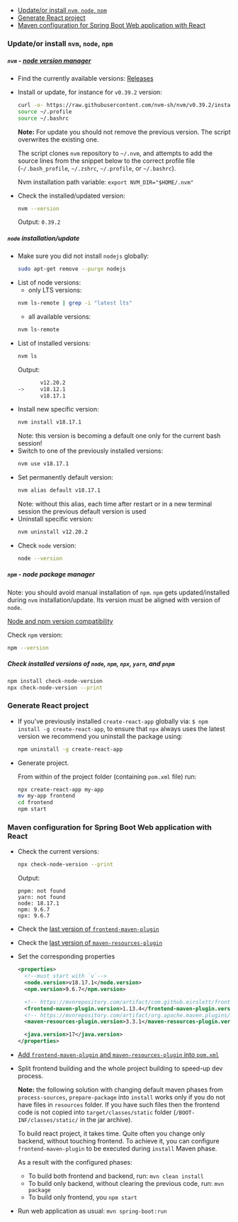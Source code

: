 * [Update/or install `nvm`, `node`, `npm`](#updateor-install-nvm-node-npm)
* [Generate React project](#generate-react-project)
* [Maven configuration for Spring Boot Web application with React](#maven-configuration-for-spring-boot-web-application-with-react)

### Update/or install `nvm`, `node`, `npm`

##### `nvm` - [node version manager](https://github.com/nvm-sh/nvm)

* Find the currently available versions: [Releases](https://github.com/nvm-sh/nvm/releases)
* Install or update, for instance for `v0.39.2` version:
  ```bash
  curl -o- https://raw.githubusercontent.com/nvm-sh/nvm/v0.39.2/install.sh | bash
  source ~/.profile
  source ~/.bashrc
  ```
  **Note:** For update you should not remove the previous version. The script overwrites the existing one.

  The script clones `nvm` repository to `~/.nvm`, and attempts to add the source lines from the snippet below 
  to the correct profile file (`~/.bash_profile`, `~/.zshrc`, `~/.profile`, or `~/.bashrc`).
  
  Nvm installation path variable: `export NVM_DIR="$HOME/.nvm"`
* Check the installed/updated version: 
  ```bash
  nvm --version
  ```
  Output: `0.39.2`

##### `node` installation/update

* Make sure you did not install `nodejs` globally:
  ```bash
  sudo apt-get remove --purge nodejs
  ```
* List of node versions:
  * only LTS versions: 
  ```bash
  nvm ls-remote | grep -i "latest lts"
  ```
  * all available versions: 
  ```bash 
  nvm ls-remote
  ```
* List of installed versions:
  ```bash
  nvm ls
  ```
  Output:
  ```bash
         v12.20.2
  ->     v18.12.1
         v18.17.1
  ```
* Install new specific version:
  ```bash
  nvm install v18.17.1
  ```
  Note: this version is becoming a default one only for the current bash session!
* Switch to one of the previously installed versions:
  ```bash
  nvm use v18.17.1
  ```
* Set permanently default version:
  ```bash
  nvm alias default v18.17.1
  ```
  Note: without this alias, each time after restart or in a new terminal session the previous default version is used
* Uninstall specific version:
  ```bash
  nvm uninstall v12.20.2
  ```
* Check `node` version:
  ```bash
  node --version 
  ```
  
##### `npm` - node package manager

Note: you should avoid manual installation of `npm`.
`npm` gets updated/installed during `nvm` installation/update.
Its version must be aligned with version of `node`.

[Node and npm version compatibility](https://nodejs.org/en/download/releases/)

Check `npm` version:
```bash
npm --version
```

##### Check installed versions of `node`, `npm`, `npx`, `yarn`, and `pnpm`
```bash
npm install check-node-version
npx check-node-version --print
```

### Generate React project

* If you've previously installed `create-react-app` globally via: `$ npm install -g create-react-app`,
  to ensure that `npx` always uses the latest version we recommend you uninstall the package using:
  ```bash
  npm uninstall -g create-react-app
  ```
* Generate project. 

  From within of the project folder (containing `pom.xml` file) run:
  ```bash
  npx create-react-app my-app
  mv my-app frontend
  cd frontend
  npm start
  ```

### Maven configuration for Spring Boot Web application with React

* Check the current versions:
  ```bash
  npx check-node-version --print
  ```
  Output:
  ```text
  pnpm: not found
  yarn: not found
  node: 18.17.1
  npm: 9.6.7
  npx: 9.6.7
  ```
* Check the [last version of `frontend-maven-plugin`](https://mvnrepository.com/artifact/com.github.eirslett/frontend-maven-plugin)
* Check the [last version of `maven-resources-plugin`](https://mvnrepository.com/artifact/org.apache.maven.plugins/maven-resources-plugin)
* Set the corresponding properties
  ```pom.xml
  <properties>
    <!--must start with `v`-->
    <node.version>v18.17.1</node.version> 
    <npm.version>9.6.7</npm.version>

    <!-- https://mvnrepository.com/artifact/com.github.eirslett/frontend-maven-plugin -->
    <frontend-maven-plugin.version>1.13.4</frontend-maven-plugin.version>
    <!-- https://mvnrepository.com/artifact/org.apache.maven.plugins/maven-resources-plugin -->
    <maven-resources-plugin.version>3.3.1</maven-resources-plugin.version>

    <java.version>17</java.version>
  </properties>
  ```
* [Add `frontend-maven-plugin` and `maven-resources-plugin` into `pom.xml`](pom.xml)
* Split frontend building and the whole project building to speed-up dev process.

  **Note:** the following solution with changing default maven phases 
  from `process-sources`, `prepare-package` into `install` works only if you do not have files in `resources` folder.
  If you have such files then the frontend code 
  is not copied into `target/classes/static` folder (`/BOOT-INF/classes/static/` in the jar archive).

  To build react project, it takes time. Quite often you change only backend, without touching frontend.
  To achieve it, you can configure `frontend-maven-plugin` to be executed during `install` Maven phase.
 
  As a result with the configured phases:
  * To build both frontend and backend, run: `mvn clean install`
  * To build only backend, without clearing the previous code, run: `mvn package`
  * To build only frontend, you `npm start`
* Run web application as usual: `mvn spring-boot:run`
